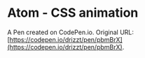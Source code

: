 # Atom - CSS animation

A Pen created on CodePen.io. Original URL: [https://codepen.io/drizzt/pen/pbmBrX](https://codepen.io/drizzt/pen/pbmBrX).

